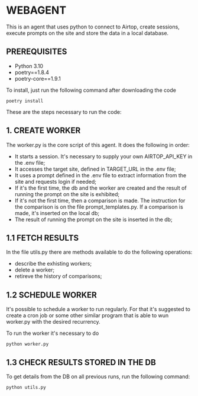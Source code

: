 # WEBAGENT

This is an agent that uses python to connect to Airtop, create sessions, execute prompts on the site and store the data in a local database.

## PREREQUISITES

- Python 3.10
- poetry==1.8.4
- poetry-core==1.9.1

To install, just run the following command after downloading the code

`poetry install`

These are the steps necessary to run the code:

## 1. CREATE WORKER

The worker.py is the core script of this agent.
It does the following in order:
- It starts a session. It's necessary to supply your own AIRTOP_API_KEY in the .env file;
- It accesses the target site, defined in TARGET_URL in the .env file;
- It uses a prompt defined in the .env file to extract information from the site and requests login if needed;
- If it's the first time, the db and the worker are created and the result of running the prompt on the site is exhibited;
- If it's not the first time, then a comparison is made. The instruction for the comparison is on the file prompt_templates.py. If a comparison is made, it's inserted on the local db;
- The result of running the prompt on the site is inserted in the db;

## 1.1 FETCH RESULTS

In the file utils.py there are methods available to do the following operations:

- describe the exhisting workers;
- delete a worker;
- retireve the history of comparisons;

## 1.2 SCHEDULE WORKER

It's possible to schedule a worker to run regularly. For that it's suggested to create a cron job or some other similar program that is able to wun worker.py with the desired recurrency.

To run the worker it's necessary to do

`python worker.py`

## 1.3 CHECK RESULTS STORED IN THE DB

To get details from the DB on all previous runs, run the following command:

`python utils.py`
